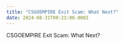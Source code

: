 ```yaml
---
title: "CSGOEMPIRE Exit Scam: What Next?"
date: 2024-08-31T00:23:00.000Z
---
```

CSGOEMPIRE Exit Scam: What Next?
